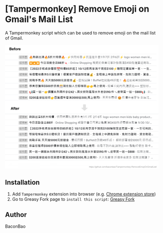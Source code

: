 # [Tampermonkey] Remove Emoji on Gmail's Mail List

A Tampermonkey script which can be used to remove emoji on the mail list of Gmail.

![sample](doc-assets/sample.jpg)

## Installation

1. Add `Tampermonkey` extension into browser (e.g. [Chrome extension store](https://chrome.google.com/webstore/detail/tampermonkey/dhdgffkkebhmkfjojejmpbldmpobfkfo))
2. Go to Greasy Fork page to `install this script`: [Greasy Fork](https://greasyfork.org/scripts/433292-gmail-remove-emoji-on-mail-list)

## Author

BaconBao
